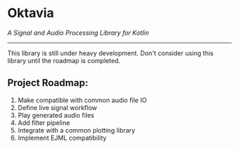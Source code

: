 # Oktavia
*A Signal and Audio Processing Library for Kotlin*

---

This library is still under heavy development. Don't consider using this library
until the roadmap is completed.

## Project Roadmap:
1. Make compatible with common audio file IO
2. Define live signal workflow
3. Play generated audio files
4. Add filter pipeline
5. Integrate with a common plotting library
6. Implement EJML compatibility
